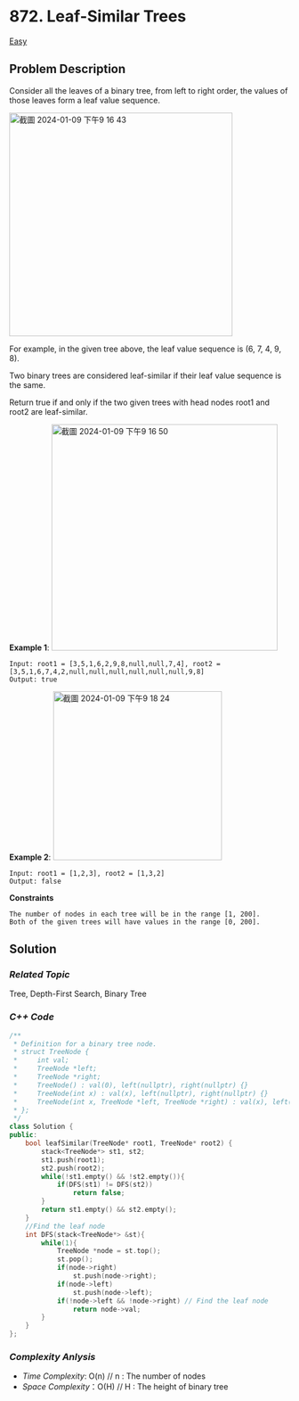 # 872. Leaf-Similar Trees
[Easy](https://leetcode.com/problems/leaf-similar-trees/description/)

## Problem Description

Consider all the leaves of a binary tree, from left to right order, the values of those leaves form a leaf value sequence.

<img width="401" alt="截圖 2024-01-09 下午9 16 43" src="https://github.com/Eddiecc06/LeetCode/assets/18256877/d7967883-6f38-4c67-94ef-07d4e8b953d1">

For example, in the given tree above, the leaf value sequence is (6, 7, 4, 9, 8).

Two binary trees are considered leaf-similar if their leaf value sequence is the same.

Return true if and only if the two given trees with head nodes root1 and root2 are leaf-similar.


**Example 1**:
<img width="406" alt="截圖 2024-01-09 下午9 16 50" src="https://github.com/Eddiecc06/LeetCode/assets/18256877/9965dfd5-63d8-4fe5-8659-6dbfcf9ec531">

```
Input: root1 = [3,5,1,6,2,9,8,null,null,7,4], root2 = [3,5,1,6,7,4,2,null,null,null,null,null,null,9,8]
Output: true
```
**Example 2**:
<img width="303" alt="截圖 2024-01-09 下午9 18 24" src="https://github.com/Eddiecc06/LeetCode/assets/18256877/693f71ae-524e-4b2c-ba88-1da1a2917353">

```
Input: root1 = [1,2,3], root2 = [1,3,2]
Output: false
```

**Constraints**
```
The number of nodes in each tree will be in the range [1, 200].
Both of the given trees will have values in the range [0, 200].
```

## Solution

### _Related Topic_
   Tree, Depth-First Search, Binary Tree

### _C++ Code_
```cpp
/**
 * Definition for a binary tree node.
 * struct TreeNode {
 *     int val;
 *     TreeNode *left;
 *     TreeNode *right;
 *     TreeNode() : val(0), left(nullptr), right(nullptr) {}
 *     TreeNode(int x) : val(x), left(nullptr), right(nullptr) {}
 *     TreeNode(int x, TreeNode *left, TreeNode *right) : val(x), left(left), right(right) {}
 * };
 */
class Solution {
public:
    bool leafSimilar(TreeNode* root1, TreeNode* root2) {
        stack<TreeNode*> st1, st2;
        st1.push(root1);
        st2.push(root2);
        while(!st1.empty() && !st2.empty()){
            if(DFS(st1) != DFS(st2))
                return false;
        }
        return st1.empty() && st2.empty();
    }
    //Find the leaf node
    int DFS(stack<TreeNode*> &st){
        while(1){
            TreeNode *node = st.top();
            st.pop();
            if(node->right)
                st.push(node->right);
            if(node->left)
                st.push(node->left);
            if(!node->left && !node->right) // Find the leaf node
                return node->val;
        }
    }
};
```

### _Complexity Anlysis_
- _Time Complexity_: O(n) // n : The number of nodes
- _Space Complexity_：O(H) // H : The height of binary tree
